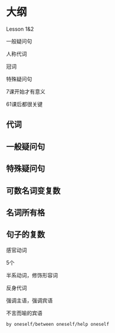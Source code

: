 # 大纲





Lesson 1&2

一般疑问句

人称代词

冠词

特殊疑问句

7课开始才有意义



61课后都很关键



## 代词



## 一般疑问句

## 特殊疑问句

## 可数名词变复数

## 名词所有格







## 句子的复数





感官动词

5个

半系动词，修饰形容词



反身代词

强调主语，强调宾语

不言而喻的宾语

```
by oneself/between oneself/help oneself
```

